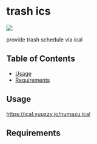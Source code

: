 # trash ics

[![](https://img.shields.io/badge/License-MIT-blue.svg?style=flat-square)](LICENSE)

provide trash schedule via ical

## Table of Contents

- [Usage](#usage)
- [Requirements](#requirements)

## Usage

https://ical.yuuxzy.io/numazu.ical

## Requirements
